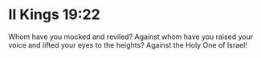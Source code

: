 # II Kings 19:22

Whom have you mocked and reviled? Against whom have you raised your voice and lifted your eyes to the heights? Against the Holy One of Israel!
